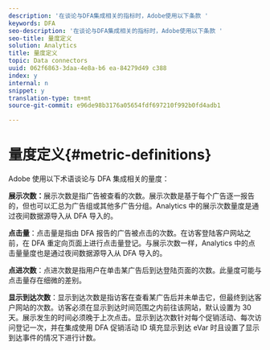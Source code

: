 ```yaml
---
description: '在谈论与DFA集成相关的指标时，Adobe使用以下条款 '
keywords: DFA
seo-description: '在谈论与DFA集成相关的指标时，Adobe使用以下条款 '
seo-title: 量度定义
solution: Analytics
title: 量度定义
topic: Data connectors
uuid: 062f6863-3daa-4e8a-b6 ea-84279d49 c388
index: y
internal: n
snippet: y
translation-type: tm+mt
source-git-commit: e96de98b3176a05654fdf697210f992b0fd4adb1

---
```



# 量度定义{#metric-definitions}

Adobe 使用以下术语谈论与 DFA 集成相关的量度：

**展示次数：**&#x200B;展示次数是指广告被查看的次数。展示次数是基于每个广告逐一报告的，但也可以汇总为广告组或其他多广告分组。Analytics 中的展示次数量度是通过夜间数据源导入从 DFA 导入的。

**点击量**：点击量是指由 DFA 报告的广告被点击的次数。在访客登陆客户网站之前，在 DFA 重定向页面上进行点击量登记。与展示次数一样，Analytics 中的点击量量度也是通过夜间数据源导入从 DFA 导入的。

**点进次数**：点进次数是指用户在单击某广告后到达登陆页面的次数。此量度可能与点击量存在细微的差别。

**显示到达次数**：显示到达次数是指访客在查看某广告后并未单击它，但最终到达客户网站的次数。访客必须在显示到达时间范围之内前往该网站，默认设置为 30 天。展示发生的时间必须晚于上次点击。显示到达次数针对每个促销活动、每次访问登记一次，并在集成使用 DFA 促销活动 ID 填充显示到达 eVar 时且设置了显示到达事件的情况下进行计数。
